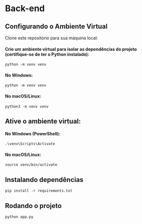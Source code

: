 # Back-end

  
## Configurando o Ambiente Virtual

  

Clone este repositório para sua máquina local:

#### Crie um ambiente virtual para isolar as dependências do projeto (certifique-se de ter o Python instalado):

	python -m venv venv
#### No Windows:
	python -m venv venv

#### No macOS/Linux:
	python3 -m venv venv

## Ative o ambiente virtual:

#### No Windows (PowerShell):
	.\venv\Scripts\Activate

#### No macOS/Linux:
	source venv/bin/activate

## Instalando dependências

    pip install -r requirements.txt

## Rodando o projeto
	python app.py
